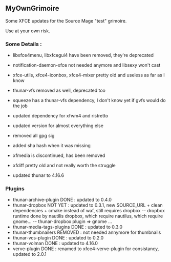 ## MyOwnGrimoire

Some XFCE updates for the Source Mage "test" grimoire. 

Use at your own risk.

### Some Details : 

- libxfce4menu, libxfcegui4 have been removed, they're deprecated
- notification-daemon-xfce not needed anymore and libsexy won't cast
- xfce-utils, xfce4-iconbox, xfce4-mixer pretty old and useless as far as I know
- thunar-vfs removed as well, deprecated too
- squeeze has a thunar-vfs dependency, I don't know yet if gvfs would do the job

- updated dependency for xfwm4 and ristretto
- updated version for almost everything else
- removed all gpg sig
- added sha hash when it was missing

- xfmedia is discontinued, has been removed
- xfdiff pretty old and not really worth the struggle
- updated thunar to 4.16.6

### Plugins
 - thunar-archive-plugin DONE : updated to 0.4.0
 - thunar-dropbox NOT YET : updated to 0.3.1, new SOURCE_URL + clean dependencies + cmake instead of waf, still requires dropbox 
	-- dropbox runtime done by nautilis dropbox, which require nautilus, which require gnome...
	-- thunar-dropbox plugin => gnome ...
 - thunar-media-tags-plugins DONE : updated to 0.3.0
 - thunar-thumbnailers REMOVED : not needed annymore for thumbnails
 - thunar-vcs-plugin DONE : updated to 0.2.0
 - thunar-volman DONE : updated to 4.16.0
 - verve-plugin DONE : renamed to xfce4-verve-plugin for consistancy, updated to 2.0.1

